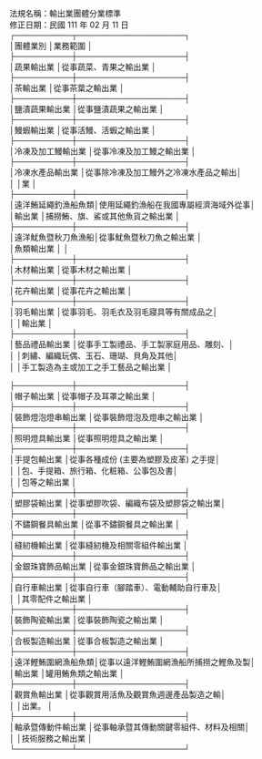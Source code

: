 法規名稱：輸出業團體分業標準  
修正日期：民國 111 年 02 月 11 日  
┌──────────┬───────────────────┐  
│團體業別 │業務範圍 │  
├──────────┼───────────────────┤  
│蔬果輸出業 │從事蔬菜、青果之輸出業 │  
├──────────┼───────────────────┤  
│茶輸出業 │從事茶葉之輸出業 │  
├──────────┼───────────────────┤  
│鹽漬蔬果輸出業 │從事鹽漬蔬果之輸出業 │  
├──────────┼───────────────────┤  
│鰻蝦輸出業 │從事活鰻、活蝦之輸出業 │  
├──────────┼───────────────────┤  
│冷凍及加工鰻輸出業 │從事冷凍及加工鰻之輸出業 │  
├──────────┼───────────────────┤  
│冷凍水產品輸出業 │從事除冷凍及加工鰻外之冷凍水產品之輸出│  
│ │業 │  
├──────────┼───────────────────┤  
│遠洋鮪延繩釣漁船魚類│使用延繩釣漁船在我國專屬經濟海域外從事│  
│輸出業 │捕撈鮪、旗、鯊或其他魚貨之輸出業 │  
├──────────┼───────────────────┤  
│遠洋魷魚暨秋刀魚漁船│從事魷魚暨秋刀魚之輸出業 │  
│魚類輸出業 │ │  
├──────────┼───────────────────┤  
│木材輸出業 │從事木材之輸出業 │  
├──────────┼───────────────────┤  
│花卉輸出業 │從事花卉之輸出業 │  
├──────────┼───────────────────┤  
│羽毛輸出業 │從事羽毛、羽毛衣及羽毛寢具等有關成品之│  
│ │輸出業 │  
├──────────┼───────────────────┤  
│藝品禮品輸出業 │從事手工製禮品、手工製家庭用品、雕刻、│  
│ │刺繡、編織玩偶、玉石、珊瑚、貝角及其他│  
│ │手工製造為主或加工之手工藝品之輸出業 │  


├──────────┼───────────────────┤  
│帽子輸出業 │從事帽子及耳罩之輸出業 │  
├──────────┼───────────────────┤  
│裝飾燈泡燈串輸出業 │從事裝飾燈泡及燈串之輸出業 │  
├──────────┼───────────────────┤  
│照明燈具輸出業 │從事照明燈具之輸出業 │  
├──────────┼───────────────────┤  
│手提包輸出業 │從事各種成份 (主要為塑膠及皮革) 之手提│  
│ │包、手提箱、旅行箱、化粧箱、公事包及書│  
│ │包等之輸出業 │  
├──────────┼───────────────────┤  
│塑膠袋輸出業 │從事塑膠吹袋、編織布袋及塑膠袋之輸出業│  
├──────────┼───────────────────┤  
│不鏽鋼餐具輸出業 │從事不鏽鋼餐具之輸出業 │  
├──────────┼───────────────────┤  
│縫紉機輸出業 │從事縫紉機及相關零組件輸出業 │  
├──────────┼───────────────────┤  
│金銀珠寶飾品輸出業 │從事金銀珠寶飾品之輸出業 │  
├──────────┼───────────────────┤  
│自行車輸出業 │從事自行車（腳踏車）、電動輔助自行車及│  
│ │其零配件之輸出業 │  
├──────────┼───────────────────┤  
│裝飾陶瓷輸出業 │從事裝飾陶瓷之輸出業 │  
├──────────┼───────────────────┤  
│合板製造輸出業 │從事合板製造之輸出業 │  
├──────────┼───────────────────┤  
│遠洋鰹鮪圍網漁船魚類│從事以遠洋鰹鮪圍網漁船所捕撈之鰹魚及製│  
│輸出業 │罐用鮪魚類之輸出業 │  
├──────────┼───────────────────┤  
│觀賞魚輸出業 │從事觀賞用活魚及觀賞魚週邊產品製造之輸│  
│ │出業。 │  
├──────────┼───────────────────┤  
│軸承暨傳動件輸出業 │從事軸承暨其傳動關鍵零組件、材料及相關│  
│ │技術服務之輸出業 │  
└──────────┴───────────────────┘  


